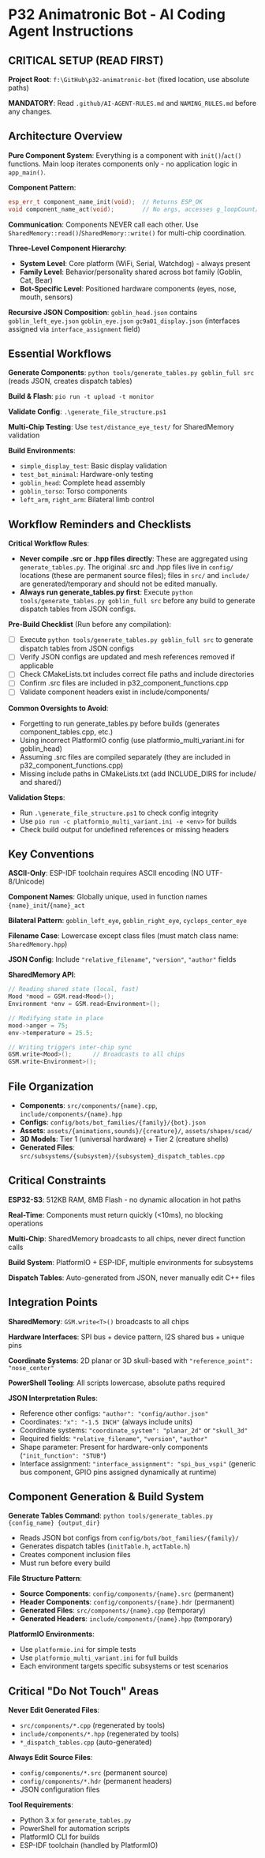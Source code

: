 # P32 Animatronic Bot - AI Coding Agent Instructions

##  CRITICAL SETUP (READ FIRST)
**Project Root**: `f:\GitHub\p32-animatronic-bot` (fixed location, use absolute paths)

**MANDATORY**: Read `.github/AI-AGENT-RULES.md` and `NAMING_RULES.md` before any changes.

##  Architecture Overview
**Pure Component System**: Everything is a component with `init()`/`act()` functions. Main loop iterates components only - no application logic in `app_main()`.

**Component Pattern**:
```cpp
esp_err_t component_name_init(void);  // Returns ESP_OK
void component_name_act(void);        // No args, accesses g_loopCount/g_shared_state
```

**Communication**: Components NEVER call each other. Use `SharedMemory::read()`/`SharedMemory::write()` for multi-chip coordination.

**Three-Level Component Hierarchy**:
- **System Level**: Core platform (WiFi, Serial, Watchdog) - always present
- **Family Level**: Behavior/personality shared across bot family (Goblin, Cat, Bear)
- **Bot-Specific Level**: Positioned hardware components (eyes, nose, mouth, sensors)

**Recursive JSON Composition**: `goblin_head.json` contains `goblin_left_eye.json`  `goblin_eye.json`  `gc9a01_display.json` (interfaces assigned via `interface_assignment` field)

##  Essential Workflows
**Generate Components**: `python tools/generate_tables.py goblin_full src` (reads JSON, creates dispatch tables)

**Build & Flash**: `pio run -t upload -t monitor`

**Validate Config**: `.\generate_file_structure.ps1`

**Multi-Chip Testing**: Use `test/distance_eye_test/` for SharedMemory validation

**Build Environments**:
- `simple_display_test`: Basic display validation
- `test_bot_minimal`: Hardware-only testing
- `goblin_head`: Complete head assembly
- `goblin_torso`: Torso components
- `left_arm`, `right_arm`: Bilateral limb control

##  Workflow Reminders and Checklists
**Critical Workflow Rules**:
- **Never compile .src or .hpp files directly**: These are aggregated using `generate_tables.py`. The original .src and .hpp files live in `config/` locations (these are permanent source files); files in `src/` and `include/` are generated/temporary and should not be edited manually.
- **Always run generate_tables.py first**: Execute `python tools/generate_tables.py goblin_full src` before any build to generate dispatch tables from JSON configs.

**Pre-Build Checklist** (Run before any compilation):
- [ ] Execute `python tools/generate_tables.py goblin_full src` to generate dispatch tables from JSON configs
- [ ] Verify JSON configs are updated and mesh references removed if applicable
- [ ] Check CMakeLists.txt includes correct file paths and include directories
- [ ] Confirm .src files are included in p32_component_functions.cpp
- [ ] Validate component headers exist in include/components/

**Common Oversights to Avoid**:
- Forgetting to run generate_tables.py before builds (generates component_tables.cpp, etc.)
- Using incorrect PlatformIO config (use platformio_multi_variant.ini for goblin_head)
- Assuming .src files are compiled separately (they are included in p32_component_functions.cpp)
- Missing include paths in CMakeLists.txt (add INCLUDE_DIRS for include/ and shared/)

**Validation Steps**:
- Run `.\generate_file_structure.ps1` to check config integrity
- Use `pio run -c platformio_multi_variant.ini -e <env>` for builds
- Check build output for undefined references or missing headers

##  Key Conventions
**ASCII-Only**: ESP-IDF toolchain requires ASCII encoding (NO UTF-8/Unicode)

**Component Names**: Globally unique, used in function names `{name}_init`/`{name}_act`

**Bilateral Pattern**: `goblin_left_eye`, `goblin_right_eye`, `cyclops_center_eye`

**Filename Case**: Lowercase except class files (must match class name: `SharedMemory.hpp`)

**JSON Config**: Include `"relative_filename"`, `"version"`, `"author"` fields

**SharedMemory API**:
```cpp
// Reading shared state (local, fast)
Mood *mood = GSM.read<Mood>();
Environment *env = GSM.read<Environment>();

// Modifying state in place
mood->anger = 75;
env->temperature = 25.5;

// Writing triggers inter-chip sync
GSM.write<Mood>();      // Broadcasts to all chips
GSM.write<Environment>();
```

##  File Organization
- **Components**: `src/components/{name}.cpp`, `include/components/{name}.hpp`
- **Configs**: `config/bots/bot_families/{family}/{bot}.json`
- **Assets**: `assets/{animations,sounds}/{creature}/`, `assets/shapes/scad/`
- **3D Models**: Tier 1 (universal hardware) + Tier 2 (creature shells)
- **Generated Files**: `src/subsystems/{subsystem}/{subsystem}_dispatch_tables.cpp`

##  Critical Constraints
**ESP32-S3**: 512KB RAM, 8MB Flash - no dynamic allocation in hot paths

**Real-Time**: Components must return quickly (<10ms), no blocking operations

**Multi-Chip**: SharedMemory broadcasts to all chips, never direct function calls

**Build System**: PlatformIO + ESP-IDF, multiple environments for subsystems

**Dispatch Tables**: Auto-generated from JSON, never manually edit C++ files

##  Integration Points
**SharedMemory**: `GSM.write<T>()` broadcasts to all chips

**Hardware Interfaces**: SPI bus + device pattern, I2S shared bus + unique pins

**Coordinate Systems**: 2D planar or 3D skull-based with `"reference_point": "nose_center"`

**PowerShell Tooling**: All scripts lowercase, absolute paths required

**JSON Interpretation Rules**:
- Reference other configs: `"author": "config/author.json"`
- Coordinates: `"x": "-1.5 INCH"` (always include units)
- Coordinate systems: `"coordinate_system": "planar_2d"` or `"skull_3d"`
- Required fields: `"relative_filename"`, `"version"`, `"author"`
- Shape parameter: Present for hardware-only components (`"init_function": "STUB"`)
- Interface assignment: `"interface_assignment": "spi_bus_vspi"` (generic bus component, GPIO pins assigned dynamically at runtime)

##  Component Generation & Build System
**Generate Tables Command**: `python tools/generate_tables.py {config_name} {output_dir}`
- Reads JSON bot configs from `config/bots/bot_families/{family}/`
- Generates dispatch tables (`initTable.h`, `actTable.h`)
- Creates component inclusion files
- Must run before every build

**File Structure Pattern**:
- **Source Components**: `config/components/{name}.src` (permanent)
- **Header Components**: `config/components/{name}.hdr` (permanent)  
- **Generated Files**: `src/components/{name}.cpp` (temporary)
- **Generated Headers**: `include/components/{name}.hpp` (temporary)

**PlatformIO Environments**:
- Use `platformio.ini` for simple tests
- Use `platformio_multi_variant.ini` for full builds
- Each environment targets specific subsystems or test scenarios

##  Critical "Do Not Touch" Areas
**Never Edit Generated Files**:
- `src/components/*.cpp` (regenerated by tools)
- `include/components/*.hpp` (regenerated by tools)
- `*_dispatch_tables.cpp` (auto-generated)

**Always Edit Source Files**:
- `config/components/*.src` (permanent source)
- `config/components/*.hdr` (permanent headers)
- JSON configuration files

**Tool Requirements**:
- Python 3.x for `generate_tables.py`
- PowerShell for automation scripts
- PlatformIO CLI for builds
- ESP-IDF toolchain (handled by PlatformIO)
